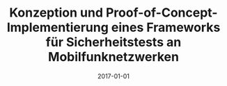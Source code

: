 ---
abstract: ''
authors:
- Roman Khassraf
date: '2017-01-01'
featured: false
links:
- name: Publik
  url: https://publik.tuwien.ac.at/showentry.php?ID=267522&lang=2
publication_types:
- '7'
publishDate: '2017-01-01'
title: Konzeption und Proof-of-Concept-Implementierung eines Frameworks für Sicherheitstests
  an Mobilfunknetzwerken
url_pdf: ''
---